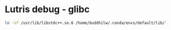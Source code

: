 # Lutris debug - glibc

```sh
ln -sf /usr/lib/libstdc++.so.6 /home/buddhilw/.conda/envs/default/lib/libstdc++.so.6
```


